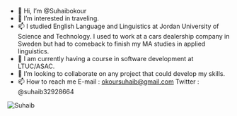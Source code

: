 - 👋 Hi, I’m @Suhaibokour
- 👀 I’m interested in traveling.
- 📫 I studied English Language and Linguistics at Jordan University of Science and Technology. I used to work at a cars dealership company in Sweden but had to comeback to finish my MA studies in applied linguistics.
- 🌱 I am currently having a course in software development at LTUC/ASAC.
- 💞️ I’m looking to collaborate on any project that could develop my skills.
- 📫 How to reach me E-mail : okoursuhaib@gmail.com Twitter : @suhaib32928664

![Suhaib](https://scontent.famm9-1.fna.fbcdn.net/v/t1.6435-9/187916480_10221977653962978_5703318462255012150_n.jpg?_nc_cat=109&ccb=1-3&_nc_sid=09cbfe&_nc_eui2=AeEwqanWhEb_ptjflNzgPfLJP4JQEYYA500_glARhgDnTU2LCgdV0Gzoa2o1JGPy-eQ&_nc_ohc=7TANhyIhpnQAX8mPOlw&_nc_ht=scontent.famm9-1.fna&oh=e341ee18c2907861f8653541dc751ee5&oe=60CC30DB)

<!---
Suhaibokour/Suhaibokour is a ✨ special ✨ repository because its `README.md` (this file) appears on your GitHub profile.
You can click the Preview link to take a look at your changes.
--->

